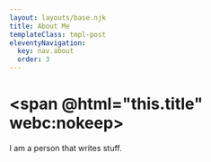 ```yaml
---
layout: layouts/base.njk
title: About Me
templateClass: tmpl-post
eleventyNavigation:
  key: nav.about
  order: 3
---
```

# <span @html="this.title" webc:nokeep></span>

I am a person that writes stuff.
